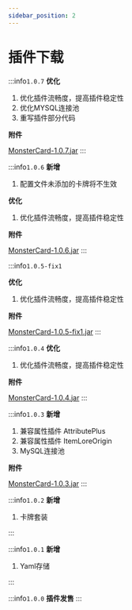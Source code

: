 ```yaml
---
sidebar_position: 2
---
```


# 插件下载

:::info`1.0.7`
**优化**

1. 优化插件流畅度，提高插件稳定性
2. 优化MYSQL连接池
3. 重写插件部分代码

**附件**

[MonsterCard-1.0.7.jar](https://www.goodmc.cn/plugin/MonsterCard/MonsterCard-1.0.7.jar)
:::

:::info`1.0.6`
**新增**

1. 配置文件未添加的卡牌将不生效

**优化**

1. 优化插件流畅度，提高插件稳定性

**附件**

[MonsterCard-1.0.6.jar](https://www.goodmc.cn/plugin/MonsterCard/MonsterCard-1.0.6.jar)
:::

:::info`1.0.5-fix1`

**优化**

1. 优化插件流畅度，提高插件稳定性

**附件**

[MonsterCard-1.0.5-fix1.jar](https://www.goodmc.cn/plugin/MonsterCard/MonsterCard-1.0.5-fix1.jar)
:::

:::info`1.0.4`
**优化**

1. 优化插件流畅度，提高插件稳定性

**附件**

[MonsterCard-1.0.4.jar](https://www.goodmc.cn/plugin/MonsterCard/MonsterCard-1.0.4.jar)
:::

:::info`1.0.3`
**新增**

1. 兼容属性插件 AttributePlus
2. 兼容属性插件 ItemLoreOrigin
3. MySQL连接池

**附件**

[MonsterCard-1.0.3.jar](https://www.goodmc.cn/plugin/MonsterCard/MonsterCard-1.0.3.jar)
:::

:::info`1.0.2`
**新增**

1. 卡牌套装

:::

:::info`1.0.1`
**新增**

1. Yaml存储

:::

:::info`1.0.0`
**插件发售**
:::
